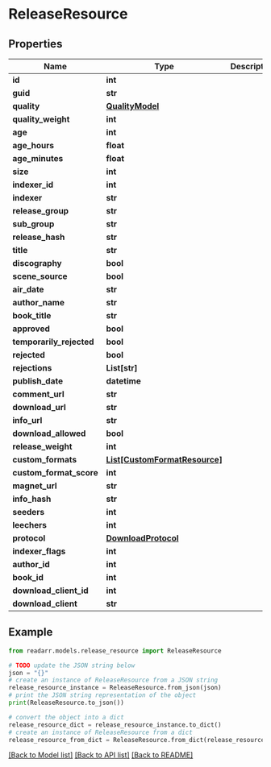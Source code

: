 # ReleaseResource


## Properties

Name | Type | Description | Notes
------------ | ------------- | ------------- | -------------
**id** | **int** |  | [optional] 
**guid** | **str** |  | [optional] 
**quality** | [**QualityModel**](QualityModel.md) |  | [optional] 
**quality_weight** | **int** |  | [optional] 
**age** | **int** |  | [optional] 
**age_hours** | **float** |  | [optional] 
**age_minutes** | **float** |  | [optional] 
**size** | **int** |  | [optional] 
**indexer_id** | **int** |  | [optional] 
**indexer** | **str** |  | [optional] 
**release_group** | **str** |  | [optional] 
**sub_group** | **str** |  | [optional] 
**release_hash** | **str** |  | [optional] 
**title** | **str** |  | [optional] 
**discography** | **bool** |  | [optional] 
**scene_source** | **bool** |  | [optional] 
**air_date** | **str** |  | [optional] 
**author_name** | **str** |  | [optional] 
**book_title** | **str** |  | [optional] 
**approved** | **bool** |  | [optional] 
**temporarily_rejected** | **bool** |  | [optional] 
**rejected** | **bool** |  | [optional] 
**rejections** | **List[str]** |  | [optional] 
**publish_date** | **datetime** |  | [optional] 
**comment_url** | **str** |  | [optional] 
**download_url** | **str** |  | [optional] 
**info_url** | **str** |  | [optional] 
**download_allowed** | **bool** |  | [optional] 
**release_weight** | **int** |  | [optional] 
**custom_formats** | [**List[CustomFormatResource]**](CustomFormatResource.md) |  | [optional] 
**custom_format_score** | **int** |  | [optional] 
**magnet_url** | **str** |  | [optional] 
**info_hash** | **str** |  | [optional] 
**seeders** | **int** |  | [optional] 
**leechers** | **int** |  | [optional] 
**protocol** | [**DownloadProtocol**](DownloadProtocol.md) |  | [optional] 
**indexer_flags** | **int** |  | [optional] 
**author_id** | **int** |  | [optional] 
**book_id** | **int** |  | [optional] 
**download_client_id** | **int** |  | [optional] 
**download_client** | **str** |  | [optional] 

## Example

```python
from readarr.models.release_resource import ReleaseResource

# TODO update the JSON string below
json = "{}"
# create an instance of ReleaseResource from a JSON string
release_resource_instance = ReleaseResource.from_json(json)
# print the JSON string representation of the object
print(ReleaseResource.to_json())

# convert the object into a dict
release_resource_dict = release_resource_instance.to_dict()
# create an instance of ReleaseResource from a dict
release_resource_from_dict = ReleaseResource.from_dict(release_resource_dict)
```
[[Back to Model list]](../README.md#documentation-for-models) [[Back to API list]](../README.md#documentation-for-api-endpoints) [[Back to README]](../README.md)


